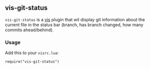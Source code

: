 ## vis-git-status

`vis-git-status` is a  [vis](https://github.com/martanne/vis) plugin that wil display git information about the current file in the status bar (branch, has branch changed, how many commits ahead/behind).

### Usage
Add this to your `visrc.lua`:
```
require("vis-git-status")
```

